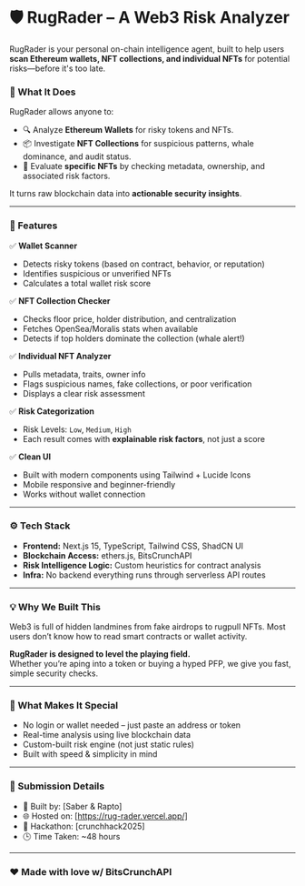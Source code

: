 # 🛡️ RugRader – A Web3 Risk Analyzer

RugRader is your personal on-chain intelligence agent, built to help users **scan Ethereum wallets, NFT collections, and individual NFTs** for potential risks—before it's too late.

### 🚀 What It Does

RugRader allows anyone to:
- 🔍 Analyze **Ethereum Wallets** for risky tokens and NFTs.
- 📦 Investigate **NFT Collections** for suspicious patterns, whale dominance, and audit status.
- 🎴 Evaluate **specific NFTs** by checking metadata, ownership, and associated risk factors.

It turns raw blockchain data into **actionable security insights**.

---

### 🔧 Features

✅ **Wallet Scanner**
- Detects risky tokens (based on contract, behavior, or reputation)
- Identifies suspicious or unverified NFTs
- Calculates a total wallet risk score

✅ **NFT Collection Checker**
- Checks floor price, holder distribution, and centralization
- Fetches OpenSea/Moralis stats when available
- Detects if top holders dominate the collection (whale alert!)

✅ **Individual NFT Analyzer**
- Pulls metadata, traits, owner info
- Flags suspicious names, fake collections, or poor verification
- Displays a clear risk assessment

✅ **Risk Categorization**
- Risk Levels: `Low`, `Medium`, `High`
- Each result comes with **explainable risk factors**, not just a score

✅ **Clean UI**
- Built with modern components using Tailwind + Lucide Icons
- Mobile responsive and beginner-friendly
- Works without wallet connection

---

### ⚙️ Tech Stack

- **Frontend:** Next.js 15, TypeScript, Tailwind CSS, ShadCN UI
- **Blockchain Access:** ethers.js, BitsCrunchAPI
- **Risk Intelligence Logic:** Custom heuristics for contract analysis
- **Infra:** No backend everything runs through serverless API routes

---

### 💡 Why We Built This

Web3 is full of hidden landmines from fake airdrops to rugpull NFTs. Most users don’t know how to read smart contracts or wallet activity.

**RugRader is designed to level the playing field.**  
Whether you’re aping into a token or buying a hyped PFP, we give you fast, simple security checks.

---

### 🧠 What Makes It Special

- No login or wallet needed – just paste an address or token
- Real-time analysis using live blockchain data
- Custom-built risk engine (not just static rules)
- Built with speed & simplicity in mind

---

### 🏁 Submission Details

- 👥 Built by: [Saber & Rapto]
- 🌐 Hosted on: [https://rug-rader.vercel.app/]
- 🧠 Hackathon: [crunchhack2025]
- 🕒 Time Taken: ~48 hours

---

### ❤️ Made with love w/ BitsCrunchAPI
